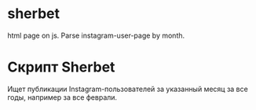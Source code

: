 # sherbet
html page on js. Parse instagram-user-page by month.

# Скрипт Sherbet
Ищет публикации Instagram-пользователей за указанный месяц за все годы, например за все феврали.
